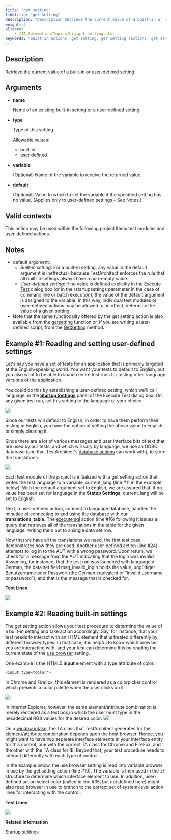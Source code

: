 ```yaml
--- 
title: "get setting"
linktitle: "get setting"
description: "Description Retrieve the current value of a built-in or user-defined setting. Arguments name Name of an existing built-in setting or a user-defined setting. type Type of this setting. Allowable ..."
weight: 6
aliases: 
    - /TA_Automation/Topics/bia_get_setting.html
keywords: "built-in actions, get setting, get setting (action), get setting, get current value of setting, retrieve current value of setting, get current value setting, retrieve current setting value"
---
```


## Description

Retrieve the current value of a [built-in](/TA_Automation/Topics/bis_Built_in_settings.html) or [user-defined](/TA_Automation/Topics/aut_defining_user_defined_settings.html) setting.

## Arguments

-   **name**

    Name of an existing built-in setting or a user-defined setting.

-   **type**

    Type of this setting.

    Allowable values:

    -   built-in
    -   user defined
-   **variable**

    \(Optional\) Name of the variable to receive the returned value.

-   **default**

    \(Optional\) Value to which to set the variable if the specified setting has no value. \(Applies only to user-defined settings – See Notes.\)


## Valid contexts

This action may be used within the following project items:test modules and user-defined actions.

## Notes

-   default argument:
    -   *Built-in setting*: For a built-in setting, any value in the default argument is ineffectual, because TestArchitect enforces the rule that all built-in settings always have a non-empty value.
    -   *User-defined setting*: If no value is defined explicitly in the [Execute Test](/TA_Automation/Topics/aut_defining_user_defined_settings.html) dialog box \(or in the /startupsettings parameter in the case of command line or batch execution\), the value of the default argument is assigned to the variable. In this way, individual test modules or user-defined actions may be allowed to, in effect, determine the value of a given setting.
-   Note that the same functionality offered by the get setting action is also available from the [getsetting](/TA_Automation/Topics/Expressions_functions_getsetting.html) function or, if you are writing a user-defined script, from the [GetSetting](/TA_Automation/Topics/abtf_GetSetting.html) method.

## Example \#1: Reading and setting user-defined settings

Let's say you have a set of tests for an application that is primarily targeted at the English-speaking world. You want your tests to default to English, but you also want to be able to launch entire test runs for testing other language versions of the application.

You could do this by establishing a user-defined setting, which we'll call language, in the [**Startup Settings**](/TA_Automation/Topics/aut_defining_user_defined_settings.html) panel of the Execute Test dialog box. On any given test run, set this setting to the language of your choice.

![](/images/TA_Automation/Images/bia_get_setting.startup_setting.png)

Since our tests will default to English, in order to have them perform their testing in English, you have the option of setting the above value to English, or simply clearing it.

Since there are a lot of various messages and user interface bits of text that are used by our tests, and which will vary by language, we use an ODBC database \(one that TestArchitect's [database actions](/TA_Automation/Topics/bia_Database.html) can work with\), to store the translations:

![](/images/TA_Automation/Images/bia_get_setting.translation_table.png)

Each test module of the project is initialized with a get setting action that writes the test language to a variable, current\_lang \(line \#11 in the example below\). With the default argument set to English, we are assured that, if no value has been set for language in the **Statup Settings**, current\_lang will be set to English.

Next, a user-defined action, connect to language database, handles the minutiae of connecting to and using the database with our **translations\_table**. The [execute sql](/TA_Automation/Topics/bia_execute_sql.html) action \(line \#16\) following it issues a query that retrieves all of the translations in the table for the given language, writing them out to a single data set row.

Now that we have all the translations we need, the first test case demonstrates how they are used. Another user-defined action \(line \#24\) attempts to log in to the AUT with a wrong password. Upon return, we check for a message from the AUT indicating that the login was invalid. Assuming, for instance, that the test run was launched with language = German, the data set field msg\_invalid\_login holds the value, ungültiger Benutzername oder Passwort \(the German equivalent of “invalid username or password”\), and that is the message that is checked for.

**Test Lines**

![](/images/TA_Automation/Images/bia_get_setting.UDS_example.pgm.png)

## Example \#2: Reading built-in settings

The get setting action allows your test procedure to determine the value of a built-in setting and take action accordingly. Say, for instance, that your test needs to interact with an HTML element that is treated differently by different browser types. In that case, it is helpful to know which browser you are interacting with, and your test can determine this by reading the current state of the [use browser](/TA_Automation/Topics/bis_use_browser.html) setting.

One example is the HTML5 **input** element with a type attribute of color:

```
<input type="color">
```

In Chrome and FireFox, this element is rendered as a colorpicker control which presents a color palette when the user clicks on it:

![](/images/TA_Automation/Images/bia_get_setting.color_input.chrome.png)

In Internet Explorer, however, the same element/attribute combination is merely rendered as a text box,in which the user must type in the hexadecimal RGB values for the desired color: ![](/images/TA_Automation/Images/bia_get_setting.color_input.ie.png)

On a [window intake](/TA_Glossary/Topics/glossaryWindowIntake.html), the TA class that TestArchitect generates for this element/attribute combination depends upon the host browser. Hence, you might want to have two separate interface elements in your interface entity for this control, one with the correct TA class for Chrome and FireFox, and the other with the TA class for IE. Beyond that, your test procedure needs to interact differently with each type of control.

In the example below, the use browser setting is read into variable browser in use by the get setting action \(line \#10\). The variable is then used in the `if` structure to determine which interface element to use. In addition, user-defined action select color \(called in line \#35, but not defined here\) might also read browser in use to branch to the correct set of system-level action lines for interacting with the control.

**Test Lines**

![](/images/TA_Automation/Images/bia_get_setting_pgm.r02.png)




**Related information**  


[Startup settings](/TA_Automation/Topics/aut_startup_settings.html)


